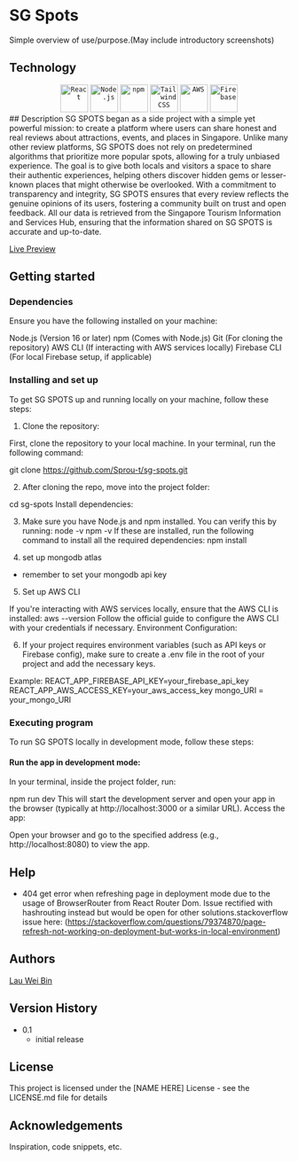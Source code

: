 # SG Spots

Simple overview of use/purpose.(May include introductory screenshots)

## Technology

<div align="center">
	<code><img width="50" src="https://user-images.githubusercontent.com/25181517/183897015-94a058a6-b86e-4e42-a37f-bf92061753e5.png" alt="React" title="React"/></code>
	<code><img width="50" src="https://user-images.githubusercontent.com/25181517/183568594-85e280a7-0d7e-4d1a-9028-c8c2209e073c.png" alt="Node.js" title="Node.js"/></code>
	<code><img width="50" src="https://user-images.githubusercontent.com/25181517/121401671-49102800-c959-11eb-9f6f-74d49a5e1774.png" alt="npm" title="npm"/></code>
	<code><img width="50" src="https://cdn.jsdelivr.net/gh/devicons/devicon@latest/icons/tailwindcss/tailwindcss-original.svg" alt="Tailwind CSS" title="Tailwind CSS"/></code>
    <code><img width="50" src="https://cdn.jsdelivr.net/gh/devicons/devicon@latest/icons/amazonwebservices/amazonwebservices-original-wordmark.svg" alt="AWS" title="AWS"/></code>
    <code><img width="50" src="https://devicon-website.vercel.app/api/firebase/plain-wordmark.svg" alt="Firebase" title="Firebase"/></code>
</div>
## Description
SG SPOTS began as a side project with a simple yet powerful mission: to create a platform where users can share honest and real reviews about attractions, events, and places in Singapore. Unlike many other review platforms, SG SPOTS does not rely on predetermined algorithms that prioritize more popular spots, allowing for a truly unbiased experience. The goal is to give both locals and visitors a space to share their authentic experiences, helping others discover hidden gems or lesser-known places that might otherwise be overlooked. With a commitment to transparency and integrity, SG SPOTS ensures that every review reflects the genuine opinions of its users, fostering a community built on trust and open feedback. All our data is retrieved from the Singapore Tourism Information and Services Hub, ensuring that the information shared on SG SPOTS is accurate and up-to-date.

[Live Preview](http://54.251.144.57:8080/)

## Getting started

### Dependencies

Ensure you have the following installed on your machine:

Node.js (Version 16 or later)
npm (Comes with Node.js)
Git (For cloning the repository)
AWS CLI (If interacting with AWS services locally)
Firebase CLI (For local Firebase setup, if applicable)

### Installing and set up

To get SG SPOTS up and running locally on your machine, follow these steps:

1. Clone the repository:

First, clone the repository to your local machine. In your terminal, run the following command:

git clone https://github.com/Sprou-t/sg-spots.git

2. After cloning the repo, move into the project folder:

cd sg-spots
Install dependencies:

3. Make sure you have Node.js and npm installed. You can verify this by running:
   node -v
   npm -v
   If these are installed, run the following command to install all the required dependencies:
   npm install

4. set up mongodb atlas

- remember to set your mongodb api key

5. Set up AWS CLI

If you're interacting with AWS services locally, ensure that the AWS CLI is installed:
aws --version
Follow the official guide to configure the AWS CLI with your credentials if necessary.
Environment Configuration:

6. If your project requires environment variables (such as API keys or Firebase config), make sure to create a .env file in the root of your project and add the necessary keys.

Example:
REACT_APP_FIREBASE_API_KEY=your_firebase_api_key
REACT_APP_AWS_ACCESS_KEY=your_aws_access_key
mongo_URI = your_mongo_URI

### Executing program

To run SG SPOTS locally in development mode, follow these steps:

#### Run the app in development mode:

In your terminal, inside the project folder, run:

npm run dev
This will start the development server and open your app in the browser (typically at http://localhost:3000 or a similar URL).
Access the app:

Open your browser and go to the specified address (e.g., http://localhost:8080) to view the app.

## Help

- 404 get error when refreshing page in deployment mode due to the usage of BrowserRouter from React Router Dom. Issue rectified with hashrouting instead but would be open for other solutions.stackoverflow issue here: (https://stackoverflow.com/questions/79374870/page-refresh-not-working-on-deployment-but-works-in-local-environment)

## Authors

[Lau Wei Bin](https://github.com/Sprou-t?tab=repositories)

## Version History

- 0.1
    - initial release

## License

This project is licensed under the [NAME HERE] License - see the LICENSE.md file for details

## Acknowledgements

Inspiration, code snippets, etc.
